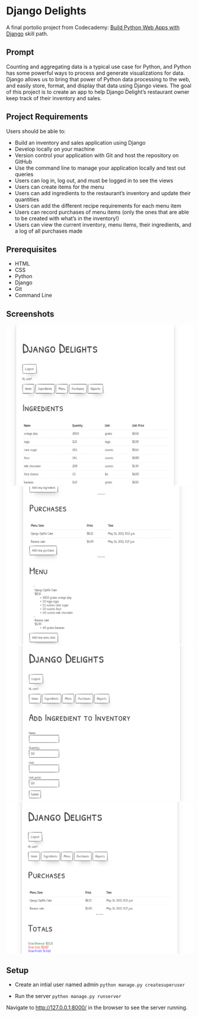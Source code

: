 # Django Delights

A final portolio project from Codecademy: [Build Python Web Apps with Django](https://www.codecademy.com/learn/paths/build-python-web-apps-with-django) skill path.

## Prompt

Counting and aggregating data is a typical use case for Python, and Python has some powerful ways to process and generate visualizations for data. Django allows us to bring that power of Python data processing to the web, and easily store, format, and display that data using Django views. The goal of this project is to create an app to help Django Delight’s restaurant owner keep track of their inventory and sales.

## Project Requirements
Users should be able to:

-   Build an inventory and sales application using Django
-   Develop locally on your machine
-   Version control your application with Git and host the repository on GitHub
-   Use the command line to manage your application locally and test out queries
-   Users can log in, log out, and must be logged in to see the views
-   Users can create items for the menu
-   Users can add ingredients to the restaurant’s inventory and update their quantities
-   Users can add the different recipe requirements for each menu item
-   Users can record purchases of menu items (only the ones that are able to be created with what’s in the inventory!)
-   Users can view the current inventory, menu items, their ingredients, and a log of all purchases made

## Prerequisites
-   HTML
-   CSS
-   Python
-   Django
-   Git
-   Command Line

## Screenshots
![1](images/1.png)
<br> 
![2](images/2.png)
<br> 
![3](images/3.png)
<br> 
![4](images/4.png)

## Setup
- Create an intial user named admin 
`python manage.py createsuperuser`

- Run the server
`python manage.py runserver`

Navigate to http://127.0.0.1:8000/ in the browser to see the server running.